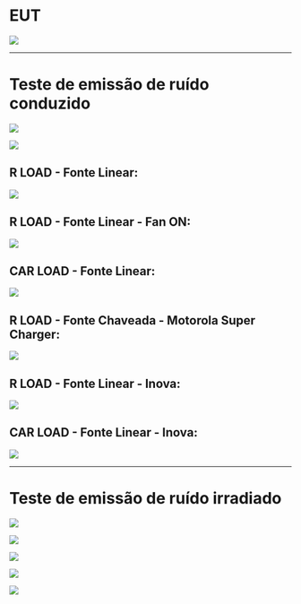 # EUT

![](./img/CAR_LOAD.jpg)


---
# Teste de emissão de ruído **conduzido**
![](./img/setup_cond_test_CAR_LOAD.jpg)

![](./img/setup_cond_test_R_LOAD.jpg)

## R LOAD - Fonte Linear:
![](./31.05/R10_1A_LIN_15_53_31_05.JPG)

## R LOAD - Fonte Linear - Fan ON:
![](./31.05/R10_1A_LIN_16_53_31_05_fan_on.bmp)

## CAR LOAD - Fonte Linear:
![](./31.05/CAR_06A_LIN_18_16_31_05.JPG )

## R LOAD - Fonte Chaveada - Motorola Super Charger:
![](./31.05/R10_1A_SWT_17_19_31_05_motorola_super_charger.bmp)

## R LOAD - Fonte Linear - Inova:
![](./31.05/R10_1A_SWT_17_38_31_05_fonte_inova.bmp)

## CAR LOAD - Fonte Linear - Inova:
![](./31.05/CAR_06A_SWT_19_07_07_06_fonte_inova.bmp.bmp)

---
# Teste de emissão de ruído **irradiado**
![](./img/CAR_AXIS.jpg)

![](./img/CAR_INSIDE.jpg)

![](./img/CAR_INSIDE_X.jpg)

![](./img/CAR_INSIDE_Y.jpg)

![](./img/CAR_INSIDE_Z.jpg)












